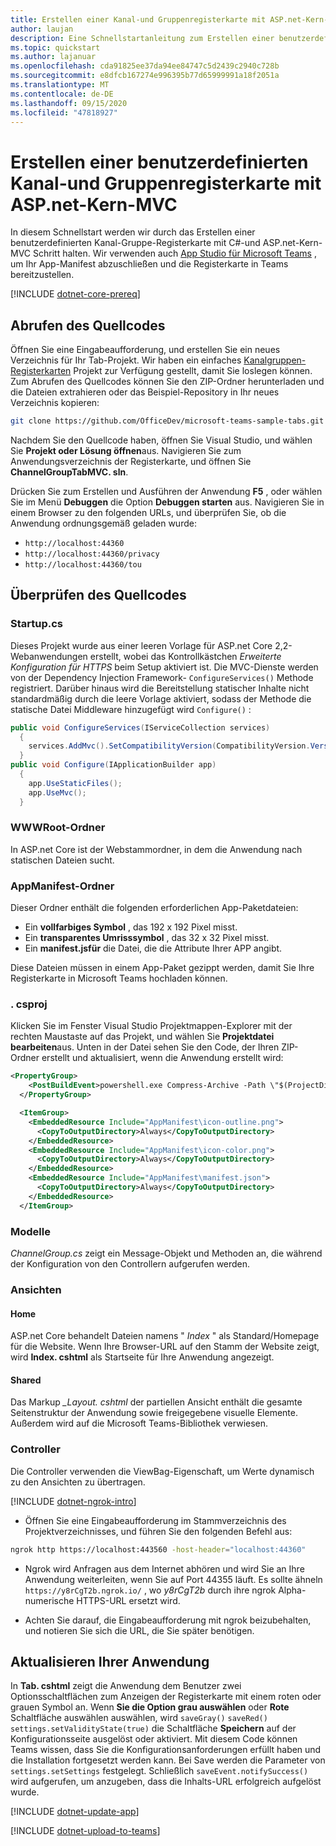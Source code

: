 ```yaml
---
title: Erstellen einer Kanal-und Gruppenregisterkarte mit ASP.net-Kern-MVC
author: laujan
description: Eine Schnellstartanleitung zum Erstellen einer benutzerdefinierten Kanal-und Gruppenregisterkarte mit ASP.net Core MVC.
ms.topic: quickstart
ms.author: lajanuar
ms.openlocfilehash: cda91825ee37da94ee84747c5d2439c2940c728b
ms.sourcegitcommit: e8dfcb167274e996395b77d65999991a18f2051a
ms.translationtype: MT
ms.contentlocale: de-DE
ms.lasthandoff: 09/15/2020
ms.locfileid: "47818927"
---
```

# <a name="create-a-custom-channel-and-group-tab-with-aspnet-core-mvc"></a>Erstellen einer benutzerdefinierten Kanal-und Gruppenregisterkarte mit ASP.net-Kern-MVC

In diesem Schnellstart werden wir durch das Erstellen einer benutzerdefinierten Kanal-Gruppe-Registerkarte mit C#-und ASP.net-Kern-MVC Schritt halten. Wir verwenden auch [App Studio für Microsoft Teams](~/concepts/build-and-test/app-studio-overview.md) , um Ihr App-Manifest abzuschließen und die Registerkarte in Teams bereitzustellen.

[!INCLUDE [dotnet-core-prereq](~/includes/tabs/dotnet-core-prereq.md)]

## <a name="get-the-source-code"></a>Abrufen des Quellcodes

Öffnen Sie eine Eingabeaufforderung, und erstellen Sie ein neues Verzeichnis für Ihr Tab-Projekt. Wir haben ein einfaches [Kanalgruppen-Registerkarten](https://github.com/OfficeDev/microsoft-teams-sample-tabs/ChannelGroupTabMVC) Projekt zur Verfügung gestellt, damit Sie loslegen können. Zum Abrufen des Quellcodes können Sie den ZIP-Ordner herunterladen und die Dateien extrahieren oder das Beispiel-Repository in Ihr neues Verzeichnis kopieren:

```bash
git clone https://github.com/OfficeDev/microsoft-teams-sample-tabs.git
```

Nachdem Sie den Quellcode haben, öffnen Sie Visual Studio, und wählen Sie **Projekt oder Lösung öffnen**aus. Navigieren Sie zum Anwendungsverzeichnis der Registerkarte, und öffnen Sie **ChannelGroupTabMVC. sln**.

Drücken Sie zum Erstellen und Ausführen der Anwendung **F5** , oder wählen Sie im Menü **Debuggen** die Option **Debuggen starten** aus. Navigieren Sie in einem Browser zu den folgenden URLs, und überprüfen Sie, ob die Anwendung ordnungsgemäß geladen wurde:

- `http://localhost:44360`
- `http://localhost:44360/privacy`
- `http://localhost:44360/tou`

## <a name="review-the-source-code"></a>Überprüfen des Quellcodes

### <a name="startupcs"></a>Startup.cs

Dieses Projekt wurde aus einer leeren Vorlage für ASP.net Core 2,2-Webanwendungen erstellt, wobei das Kontrollkästchen *Erweiterte Konfiguration für HTTPS* beim Setup aktiviert ist. Die MVC-Dienste werden von der Dependency Injection Framework- `ConfigureServices()` Methode registriert. Darüber hinaus wird die Bereitstellung statischer Inhalte nicht standardmäßig durch die leere Vorlage aktiviert, sodass der Methode die statische Datei Middleware hinzugefügt wird `Configure()` :

```csharp
public void ConfigureServices(IServiceCollection services)
  {
    services.AddMvc().SetCompatibilityVersion(CompatibilityVersion.Version_2_2);
  }
public void Configure(IApplicationBuilder app)
  {
    app.UseStaticFiles();
    app.UseMvc();
  }
```

### <a name="wwwroot-folder"></a>WWWRoot-Ordner

In ASP.net Core ist der Webstammordner, in dem die Anwendung nach statischen Dateien sucht.

### <a name="appmanifest-folder"></a>AppManifest-Ordner

Dieser Ordner enthält die folgenden erforderlichen App-Paketdateien:

- Ein **vollfarbiges Symbol** , das 192 x 192 Pixel misst.
- Ein **transparentes Umrisssymbol** , das 32 x 32 Pixel misst.
- Ein **manifest.jsfür** die Datei, die die Attribute Ihrer APP angibt.

Diese Dateien müssen in einem App-Paket gezippt werden, damit Sie Ihre Registerkarte in Microsoft Teams hochladen können.

### <a name="csproj"></a>. csproj

Klicken Sie im Fenster Visual Studio Projektmappen-Explorer mit der rechten Maustaste auf das Projekt, und wählen Sie **Projektdatei bearbeiten**aus. Unten in der Datei sehen Sie den Code, der Ihren ZIP-Ordner erstellt und aktualisiert, wenn die Anwendung erstellt wird:

```xml
<PropertyGroup>
    <PostBuildEvent>powershell.exe Compress-Archive -Path \"$(ProjectDir)AppManifest\*\" -DestinationPath \"$(TargetDir)tab.zip\" -Force</PostBuildEvent>
  </PropertyGroup>

  <ItemGroup>
    <EmbeddedResource Include="AppManifest\icon-outline.png">
      <CopyToOutputDirectory>Always</CopyToOutputDirectory>
    </EmbeddedResource>
    <EmbeddedResource Include="AppManifest\icon-color.png">
      <CopyToOutputDirectory>Always</CopyToOutputDirectory>
    </EmbeddedResource>
    <EmbeddedResource Include="AppManifest\manifest.json">
      <CopyToOutputDirectory>Always</CopyToOutputDirectory>
    </EmbeddedResource>
  </ItemGroup>
```

### <a name="models"></a>Modelle

*ChannelGroup.cs* zeigt ein Message-Objekt und Methoden an, die während der Konfiguration von den Controllern aufgerufen werden.

### <a name="views"></a>Ansichten

#### <a name="home"></a>Home

ASP.net Core behandelt Dateien namens " *Index* " als Standard/Homepage für die Website. Wenn Ihre Browser-URL auf den Stamm der Website zeigt, wird **Index. cshtml** als Startseite für Ihre Anwendung angezeigt.

#### <a name="shared"></a>Shared

Das Markup *_Layout. cshtml* der partiellen Ansicht enthält die gesamte Seitenstruktur der Anwendung sowie freigegebene visuelle Elemente. Außerdem wird auf die Microsoft Teams-Bibliothek verwiesen.

### <a name="controllers"></a>Controller

Die Controller verwenden die ViewBag-Eigenschaft, um Werte dynamisch zu den Ansichten zu übertragen.

[!INCLUDE [dotnet-ngrok-intro](~/includes/tabs/dotnet-ngrok-intro.md)]

- Öffnen Sie eine Eingabeaufforderung im Stammverzeichnis des Projektverzeichnisses, und führen Sie den folgenden Befehl aus:

```bash
ngrok http https://localhost:443560 -host-header="localhost:44360"
```

- Ngrok wird Anfragen aus dem Internet abhören und wird Sie an Ihre Anwendung weiterleiten, wenn Sie auf Port 44355 läuft.  Es sollte ähneln `https://y8rCgT2b.ngrok.io/` , wo *y8rCgT2b* durch ihre ngrok Alpha-numerische HTTPS-URL ersetzt wird.

- Achten Sie darauf, die Eingabeaufforderung mit ngrok beizubehalten, und notieren Sie sich die URL, die Sie später benötigen.

## <a name="update-your-application"></a>Aktualisieren Ihrer Anwendung

In **Tab. cshtml** zeigt die Anwendung dem Benutzer zwei Optionsschaltflächen zum Anzeigen der Registerkarte mit einem roten oder grauen Symbol an. Wenn **Sie die Option grau auswählen** oder **Rote** Schaltfläche auswählen auswählen, wird `saveGray()` `saveRed()` `settings.setValidityState(true)` die Schaltfläche **Speichern** auf der Konfigurationsseite ausgelöst oder aktiviert. Mit diesem Code können Teams wissen, dass Sie die Konfigurationsanforderungen erfüllt haben und die Installation fortgesetzt werden kann. Bei Save werden die Parameter von `settings.setSettings` festgelegt. Schließlich `saveEvent.notifySuccess()` wird aufgerufen, um anzugeben, dass die Inhalts-URL erfolgreich aufgelöst wurde.

[!INCLUDE [dotnet-update-app](~/includes/tabs/dotnet-update-chan-grp-app.md)]

[!INCLUDE [dotnet-upload-to-teams](~/includes/tabs/dotnet-upload-to-teams.md)]

